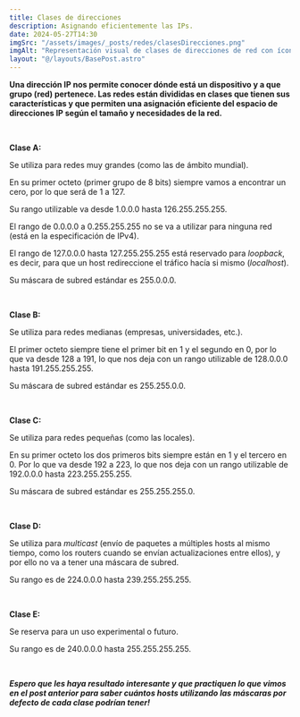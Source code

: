 ```yaml
---
title: Clases de direcciones
description: Asignando eficientemente las IPs.
date: 2024-05-27T14:30
imgSrc: "/assets/images/_posts/redes/clasesDirecciones.png"
imgAlt: "Representación visual de clases de direcciones de red con íconos de nubes, candados y símbolos Wi-Fi interconectados en un fondo oscuro con elementos digitales."
layout: "@/layouts/BasePost.astro"
---
```


**Una dirección IP nos permite conocer dónde está un dispositivo y a que grupo (red) pertenece. Las redes están divididas en clases que tienen sus características y que permiten una asignación eficiente del espacio de direcciones IP según el tamaño y necesidades de la red.**

</br>

**Clase A:**

Se utiliza para redes muy grandes (como las de ámbito mundial).

En su primer octeto (primer grupo de 8 bits) siempre vamos a encontrar un cero, por lo que será de 1 a 127.

Su rango utilizable va desde 1.0.0.0 hasta 126.255.255.255.

El rango de 0.0.0.0 a 0.255.255.255 no se va a utilizar para ninguna red (está en la especificación de IPv4).

El rango de 127.0.0.0 hasta 127.255.255.255 está reservado para *loopback*, es decir, para que un host redireccione el tráfico hacía si mismo (*localhost*).

Su máscara de subred estándar es 255.0.0.0.

</br>

**Clase B:**

Se utiliza para redes medianas (empresas, universidades, etc.).

El primer octeto siempre tiene el primer bit en 1 y el segundo en 0, por lo que va desde 128 a 191, lo que nos deja con un rango utilizable de 128.0.0.0 hasta 191.255.255.255.

Su máscara de subred estándar es 255.255.0.0.

</br>

**Clase C:**

Se utiliza para redes pequeñas (como las locales).

En su primer octeto los dos primeros bits siempre están en 1 y el tercero en 0. Por lo que va desde 192 a 223, lo que nos deja con un rango utilizable de 192.0.0.0 hasta 223.255.255.255.

Su máscara de subred estándar es 255.255.255.0.

</br>

**Clase D:**

Se utiliza para *multicast* (envío de paquetes a múltiples hosts al mismo tiempo, como los routers cuando se envían actualizaciones entre ellos), y por ello no va a tener una máscara de subred.

Su rango es de 224.0.0.0 hasta 239.255.255.255.

</br>

**Clase E:**

Se reserva para un uso experimental o futuro.

Su rango es de 240.0.0.0 hasta 255.255.255.255.

</br>

***Espero que les haya resultado interesante y que practiquen lo que vimos en el post anterior para saber cuántos hosts utilizando las máscaras por defecto de cada clase podrían tener!***

</br>
